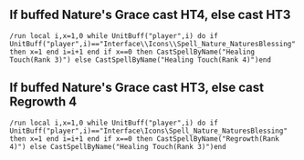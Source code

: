 ## If buffed Nature's Grace cast HT4, else cast HT3
```
/run local i,x=1,0 while UnitBuff("player",i) do if UnitBuff("player",i)=="Interface\\Icons\\Spell_Nature_NaturesBlessing" then x=1 end i=i+1 end if x==0 then CastSpellByName("Healing Touch(Rank 3)") else CastSpellByName("Healing Touch(Rank 4)")end
```
 

## If buffed Nature's Grace cast HT3, else cast Regrowth 4
```
/run local i,x=1,0 while UnitBuff("player",i) do if UnitBuff("player",i)=="Interface\Icons\Spell_Nature_NaturesBlessing" then x=1 end i=i+1 end if x==0 then CastSpellByName("Regrowth(Rank 4)") else CastSpellByName("Healing Touch(Rank 3)")end
```